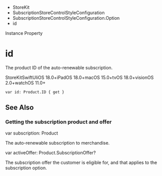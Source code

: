 

- StoreKit
- SubscriptionStoreControlStyleConfiguration
- SubscriptionStoreControlStyleConfiguration.Option
-  id 

Instance Property

# id

The product ID of the auto-renewable subscription.

StoreKitSwiftUIiOS 18.0+iPadOS 18.0+macOS 15.0+tvOS 18.0+visionOS 2.0+watchOS 11.0+

``` source
var id: Product.ID { get }
```

## See Also

### Getting the subscription product and offer

var subscription: Product

The auto-renewable subscription to merchandise.

var activeOffer: Product.SubscriptionOffer?

The subscription offer the customer is eligible for, and that applies to the subscription option.


